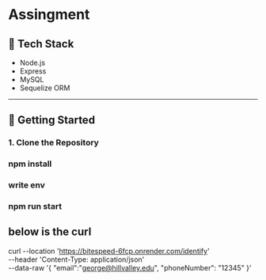 # Assingment



## 🧰 Tech Stack

- Node.js
- Express
- MySQL
- Sequelize ORM

---

## 🚀 Getting Started

### 1. Clone the Repository

### npm install
### write env
### npm run start

## below is the curl 
curl --location 'https://bitespeed-6fcp.onrender.com/identify' \
--header 'Content-Type: application/json' \
--data-raw '{
"email":"george@hillvalley.edu",
"phoneNumber": "12345"
}'
